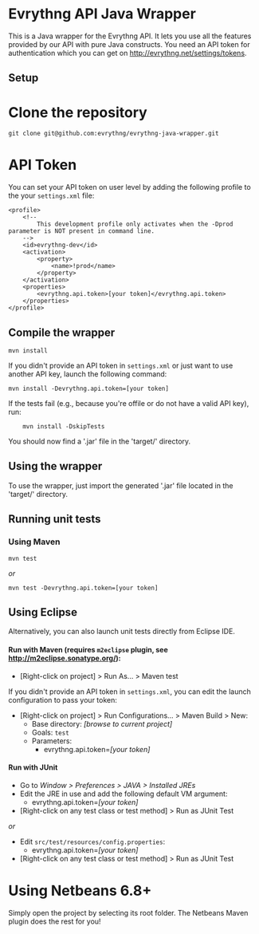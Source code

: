 # Evrythng API Java Wrapper

This is a Java wrapper for the Evrythng API. It lets you use all the features provided by our API with pure Java constructs. You need an API token for authentication which you can get on <http://evrythng.net/settings/tokens>.


## Setup

# Clone the repository

	git clone git@github.com:evrythng/evrythng-java-wrapper.git

# API Token

You can set your API token on user level by adding the following profile to the your `settings.xml` file:

	<profile>
		<!-- 
			This development profile only activates when the -Dprod parameter is NOT present in command line.
		-->
		<id>evrythng-dev</id>
		<activation>
			<property>
				<name>!prod</name>
			</property>
		</activation>
		<properties>
			<evrythng.api.token>[your token]</evrythng.api.token>
		</properties>
	</profile>

## Compile the wrapper

    mvn install
    
If you didn't provide an API token in `settings.xml` or just want to use another API key, launch the following command:
    
    mvn install -Devrythng.api.token=[your token]

If the tests fail (e.g., because you're offile or do not have a valid API key), run:

		mvn install -DskipTests

You should now find a '.jar' file in the 'target/' directory.

## Using the wrapper

To use the wrapper, just import the generated '.jar' file located in the 'target/' directory.


## Running unit tests

### Using Maven

    mvn test

*or*

    mvn test -Devrythng.api.token=[your token]
    
## Using Eclipse
Alternatively, you can also launch unit tests directly from Eclipse IDE.

#### Run with Maven (requires `m2eclipse` plugin, see <http://m2eclipse.sonatype.org/>):
* [Right-click on project] > Run As... > Maven test

If you didn't provide an API token in `settings.xml`, you can edit the launch configuration to pass your token:

* [Right-click on project] > Run Configurations... > Maven Build > New:
  * Base directory: *[browse to current project]*
  * Goals: `test`
  * Parameters:
     * evrythng.api.token=*[your token]*

#### Run with JUnit
* Go to *Window > Preferences > JAVA > Installed JREs*
* Edit the JRE in use and add the following default VM argument:
  * evrythng.api.token=*[your token]*
* [Right-click on any test class or test method] > Run as JUnit Test

*or*

* Edit `src/test/resources/config.properties`:
  * evrythng.api.token=*[your token]*
* [Right-click on any test class or test method] > Run as JUnit Test

# Using Netbeans 6.8+

Simply open the project by selecting its root folder. The Netbeans Maven plugin does the rest for you!
